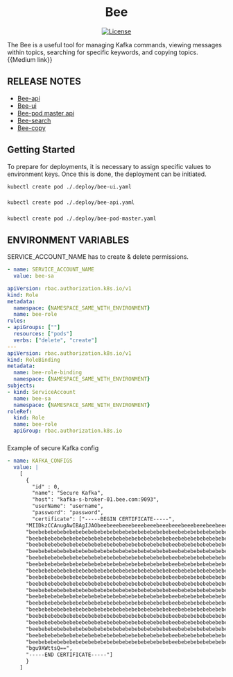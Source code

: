 <h1 align="center">Bee</h1>

<p align="center">
  <a href="https://github.com/ferditatlisu/bee/blob/main/LICENSE">
    <img src="https://img.shields.io/badge/License-MIT-yellow.svg" alt="License" />
  </a>
</p>

The Bee is a useful tool for managing Kafka commands, viewing messages within topics, searching for specific keywords, and copying topics.
{{Medium link}}

## RELEASE NOTES

* [Bee-api](https://github.com/ferditatlisu/bee-api/blob/main/README.md)
* [Bee-ui](https://github.com/ferditatlisu/bee-ui/blob/main/README.md)
* [Bee-pod master api](https://github.com/ferditatlisu/bee-pod-master/blob/main/README.md)
* [Bee-search](https://github.com/ferditatlisu/bee-search/blob/main/README.md)
* [Bee-copy](https://github.com/ferditatlisu/bee-copy/blob/main/README.md)

## Getting Started

To prepare for deployments, it is necessary to assign specific values to environment keys. Once this is done, the deployment can be initiated.

    kubectl create pod ./.deploy/bee-ui.yaml

###

    kubectl create pod ./.deploy/bee-api.yaml

###

    kubectl create pod ./.deploy/bee-pod-master.yaml

###

## ENVIRONMENT VARIABLES

SERVICE_ACCOUNT_NAME has to create & delete permissions.

```yaml
- name: SERVICE_ACCOUNT_NAME
  value: bee-sa
```

```yaml
apiVersion: rbac.authorization.k8s.io/v1
kind: Role
metadata:
  namespace: {NAMESPACE_SAME_WITH_ENVIRONMENT}
  name: bee-role
rules:
- apiGroups: [""]
  resources: ["pods"]
  verbs: ["delete", "create"]
---
apiVersion: rbac.authorization.k8s.io/v1
kind: RoleBinding
metadata:
  name: bee-role-binding
  namespace: {NAMESPACE_SAME_WITH_ENVIRONMENT}
subjects:
- kind: ServiceAccount
  name: bee-sa
  namespace: {NAMESPACE_SAME_WITH_ENVIRONMENT}
roleRef:
  kind: Role
  name: bee-role 
  apiGroup: rbac.authorization.k8s.io

```

###

Example of secure Kafka config

```yaml
- name: KAFKA_CONFIGS
  value: |
    [
      {
        "id" : 0,
        "name": "Secure Kafka",
        "host": "kafka-s-broker-01.bee.com:9093",
        "userName": "username",
        "password": "password",
        "certificate": ["-----BEGIN CERTIFICATE-----",
      "MIIDkzCCAnugAwIBAgIJAObeebeeebeeebeeebeeebeeebeeebeeebeeebeebeee",
      "beebebebebebebebebebebebebebebebebebebebebebebeebebebebebebebebe",
      "beebebebebebebebebebebebebebebebebebebebebebebeebebebebebebebebe",
      "beebebebebebebebebebebebebebebebebebebebebebebeebebebebebebebebe",
      "beebebebebebebebebebebebebebebebebebebebebebebeebebebebebebebebe",
      "beebebebebebebebebebebebebebebebebebebebebebebeebebebebebebebebe",
      "beebebebebebebebebebebebebebebebebebebebebebebeebebebebebebebebe",
      "beebebebebebebebebebebebebebebebebebebebebebebeebebebebebebebebe",
      "beebebebebebebebebebebebebebebebebebebebebebebeebebebebebebebebe",
      "beebebebebebebebebebebebebebebebebebebebebebebeebebebebebebebebe",
      "beebebebebebebebebebebebebebebebebebebebebebebeebebebebebebebebe",
      "beebebebebebebebebebebebebebebebebebebebebebebeebebebebebebebebe",
      "beebebebebebebebebebebebebebebebebebebebebebebeebebebebebebebebe",
      "beebebebebebebebebebebebebebebebebebebebebebebeebebebebebebebebe",
      "beebebebebebebebebebebebebebebebebebebebebebebeebebebebebebebebe",
      "beebebebebebebebebebebebebebebebebebebebebebebeebebebebebebebebe",
      "beebebebebebebebebebebebebebebebebebebebebebebeebebebebebebebebe",
      "beebebebebebebebebebebebebebebebebebebebebebebeebebebebebebebebe",
      "beebebebebebebebebebebebebebebebebebebebebebebeebebebebebebebebe",
      "bgu9XWttsQ==",
      "-----END CERTIFICATE-----"]
      }
    ]
```
